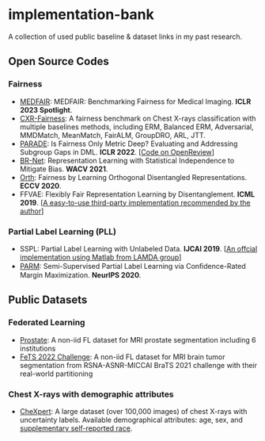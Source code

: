 # implementation-bank
A collection of used public baseline &amp; dataset links in my past research.

## Open Source Codes

### Fairness

- [MEDFAIR](https://github.com/ys-zong/MEDFAIR): MEDFAIR: Benchmarking Fairness for Medical Imaging. **ICLR 2023 Spotlight**.
- [CXR-Fairness](https://github.com/MLforHealth/CXR_Fairness): A fairness benchmark on Chest X-rays classification with multiple baselines methods, including ERM, Balanced ERM, Adversarial, MMDMatch, MeanMatch, FairALM, GroupDRO, ARL, JTT.
- [PARADE](https://github.com/ndullerud/dml-fairness): Is Fairness Only Metric Deep? Evaluating and Addressing Subgroup Gaps in DML. **ICLR 2022**. [[Code on OpenReview](https://openreview.net/attachment?id=js62_xuLDDv&name=supplementary_material)]
- [BR-Net](https://github.com/QingyuZhao/BR-Net/): Representation Learning with Statistical Independence to Mitigate Bias. **WACV 2021**.
- [Orth](https://github.com/spyrosavl/Fairness-by-Learning-Orthogonal-Disentangled-Representations): Fairness by Learning Orthogonal Disentangled Representations. **ECCV 2020**.
- FFVAE: Flexibly Fair Representation Learning by Disentanglement. **ICML 2019**. [[A easy-to-use third-party implementation recommended by the author](https://github.com/charan223/FairDeepLearning)]

### Partial Label Learning (PLL)

- SSPL: Partial Label Learning with Unlabeled Data. **IJCAI 2019**. [[An offcial implementation using Matlab from LAMDA group](http://www.lamda.nju.edu.cn/files/SSPL.zip)]
- [PARM](https://github.com/wwangwitsel/PARM): Semi-Supervised Partial Label Learning via Conﬁdence-Rated Margin Maximization. **NeurIPS 2020**.

## Public Datasets

### Federated Learning

- [Prostate](https://liuquande.github.io/SAML/): A non-iid FL dataset for MRI prostate segmentation including 6 institutions
- [FeTS 2022 Challenge](https://www.synapse.org/#!Synapse:syn28546456/wiki/617093): A non-iid FL dataset for MRI brain tumor segmentation from RSNA-ASNR-MICCAI BraTS 2021 challenge with their real-world partitioning

### Chest X-rays with demographic attributes

- [CheXpert](https://stanfordmlgroup.github.io/competitions/chexpert/#:~:text=What%20is%20CheXpert%3F,labeled%20reference%20standard%20evaluation%20sets.): A large dataset (over 100,000 images) of chest X-rays with uncertainty labels. Available demographical attributes: age, sex, and [supplementary self-reported race](https://stanfordaimi.azurewebsites.net/datasets/192ada7c-4d43-466e-b8bb-b81992bb80cf).

